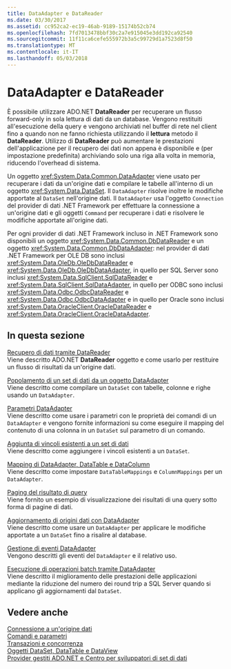 ```yaml
---
title: DataAdapter e DataReader
ms.date: 03/30/2017
ms.assetid: cc952ca2-ec19-46ab-9189-15174b52cb74
ms.openlocfilehash: 7fd7013478bbf30c2a7e915045e3dd192ca92540
ms.sourcegitcommit: 11f11ca6cefe555972b3a5c99729d1a7523d8f50
ms.translationtype: MT
ms.contentlocale: it-IT
ms.lasthandoff: 05/03/2018
---
```

# <a name="dataadapters-and-datareaders"></a>DataAdapter e DataReader
È possibile utilizzare ADO.NET **DataReader** per recuperare un flusso forward-only in sola lettura di dati da un database. Vengono restituiti all'esecuzione della query e vengono archiviati nel buffer di rete nel client fino a quando non ne fanno richiesta utilizzando il **lettura** metodo il **DataReader**. Utilizzo di **DataReader** può aumentare le prestazioni dell'applicazione per il recupero dei dati non appena è disponibile e (per impostazione predefinita) archiviando solo una riga alla volta in memoria, riducendo l'overhead di sistema.  
  
 Un oggetto <xref:System.Data.Common.DataAdapter> viene usato per recuperare i dati da un'origine dati e compilare le tabelle all'interno di un oggetto <xref:System.Data.DataSet>. Il `DataAdapter` risolve inoltre le modifiche apportate al `DataSet` nell'origine dati. Il `DataAdapter` usa l'oggetto `Connection` del provider di dati .NET Framework per effettuare la connessione a un'origine dati e gli oggetti `Command` per recuperare i dati e risolvere le modifiche apportate all'origine dati.  
  
 Per ogni provider di dati .NET Framework incluso in .NET Framework sono disponibili un oggetto <xref:System.Data.Common.DbDataReader> e un oggetto <xref:System.Data.Common.DbDataAdapter>: nel provider di dati .NET Framework per OLE DB sono inclusi <xref:System.Data.OleDb.OleDbDataReader> e <xref:System.Data.OleDb.OleDbDataAdapter>, in quello per SQL Server sono inclusi <xref:System.Data.SqlClient.SqlDataReader> e <xref:System.Data.SqlClient.SqlDataAdapter>, in quello per ODBC sono inclusi <xref:System.Data.Odbc.OdbcDataReader> e <xref:System.Data.Odbc.OdbcDataAdapter> e in quello per Oracle sono inclusi <xref:System.Data.OracleClient.OracleDataReader> e <xref:System.Data.OracleClient.OracleDataAdapter>.  
  
## <a name="in-this-section"></a>In questa sezione  
 [Recupero di dati tramite DataReader](../../../../docs/framework/data/adonet/retrieving-data-using-a-datareader.md)  
 Viene descritto ADO.NET **DataReader** oggetto e come usarlo per restituire un flusso di risultati da un'origine dati.  
  
 [Popolamento di un set di dati da un oggetto DataAdapter](../../../../docs/framework/data/adonet/populating-a-dataset-from-a-dataadapter.md)  
 Viene descritto come compilare un `DataSet` con tabelle, colonne e righe usando un `DataAdapter`.  
  
 [Parametri DataAdapter](../../../../docs/framework/data/adonet/dataadapter-parameters.md)  
 Viene descritto come usare i parametri con le proprietà dei comandi di un `DataAdapter` e vengono fornite informazioni su come eseguire il mapping del contenuto di una colonna in un `DataSet` sul parametro di un comando.  
  
 [Aggiunta di vincoli esistenti a un set di dati](../../../../docs/framework/data/adonet/adding-existing-constraints-to-a-dataset.md)  
 Viene descritto come aggiungere i vincoli esistenti a un `DataSet`.  
  
 [Mapping di DataAdapter, DataTable e DataColumn](../../../../docs/framework/data/adonet/dataadapter-datatable-and-datacolumn-mappings.md)  
 Viene descritto come impostare `DataTableMappings` e `ColumnMappings` per un `DataAdapter`.  
  
 [Paging del risultato di query](../../../../docs/framework/data/adonet/paging-through-a-query-result.md)  
 Viene fornito un esempio di visualizzazione dei risultati di una query sotto forma di pagine di dati.  
  
 [Aggiornamento di origini dati con DataAdapter](../../../../docs/framework/data/adonet/updating-data-sources-with-dataadapters.md)  
 Viene descritto come usare un `DataAdapter` per applicare le modifiche apportate a un `DataSet` fino a risalire al database.  
  
 [Gestione di eventi DataAdapter](../../../../docs/framework/data/adonet/handling-dataadapter-events.md)  
 Vengono descritti gli eventi del `DataAdapter` e il relativo uso.  
  
 [Esecuzione di operazioni batch tramite DataAdapter](../../../../docs/framework/data/adonet/performing-batch-operations-using-dataadapters.md)  
 Viene descritto il miglioramento delle prestazioni delle applicazioni mediante la riduzione del numero dei round trip a SQL Server quando si applicano gli aggiornamenti dal `DataSet`.  
  
## <a name="see-also"></a>Vedere anche  
 [Connessione a un'origine dati](../../../../docs/framework/data/adonet/connecting-to-a-data-source.md)  
 [Comandi e parametri](../../../../docs/framework/data/adonet/commands-and-parameters.md)  
 [Transazioni e concorrenza](../../../../docs/framework/data/adonet/transactions-and-concurrency.md)  
 [Oggetti DataSet, DataTable e DataView](../../../../docs/framework/data/adonet/dataset-datatable-dataview/index.md)  
 [Provider gestiti ADO.NET e Centro per sviluppatori di set di dati](http://go.microsoft.com/fwlink/?LinkId=217917)

